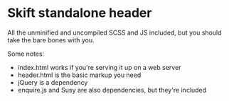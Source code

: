# Skift standalone header

All the unminified and uncompiled SCSS and JS included, but you should take the bare bones with you.

Some notes:

- index.html works if you're serving it up on a web server
- header.html is the basic markup you need
- jQuery is a dependency
- enquire.js and Susy are also dependencies, but they're included